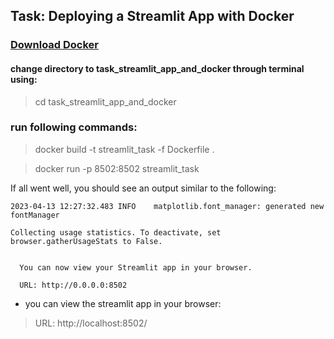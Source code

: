 ## Task: Deploying a Streamlit App with Docker

### [Download Docker](https://www.docker.com/products/docker-desktop/)

#### change directory to task_streamlit_app_and_docker through terminal using:

>   cd task_streamlit_app_and_docker

### run following commands:

>   docker build -t streamlit_task -f Dockerfile .

>   docker run -p 8502:8502 streamlit_task

If all went well, you should see an output similar to the following:
```
2023-04-13 12:27:32.483 INFO    matplotlib.font_manager: generated new fontManager

Collecting usage statistics. To deactivate, set browser.gatherUsageStats to False.


  You can now view your Streamlit app in your browser.

  URL: http://0.0.0.0:8502
```
-   you can view the streamlit app in your browser:
    
>   URL: http://localhost:8502/


